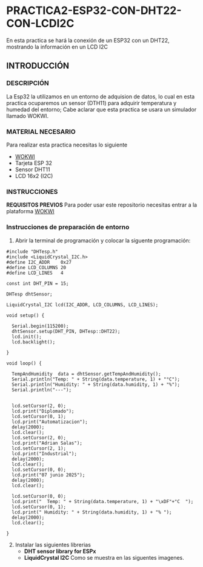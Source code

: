 # PRACTICA2-ESP32-CON-DHT22-CON-LCDI2C
En esta practica se hará la conexión de un ESP32 con un DHT22, mostrando la información en un LCD I2C

## INTRODUCCIÓN

### DESCRIPCIÓN
La Esp32 la utilizamos en un entorno de adquision de datos, lo cual en esta practica ocuparemos un sensor (DTH11) para adquirir temperatura y humedad del entorno; Cabe aclarar que esta practica se usara un simulador llamado WOKWI.

### MATERIAL NECESARIO

Para realizar esta practica necesitas lo siguiente
- [WOKWI](https://wokwi.com/)
- Tarjeta ESP 32
- Sensor DHT11
- LCD 16x2 (I2C)

### INSTRUCCIONES

**REQUISITOS PREVIOS**
Para poder usar este repositorio necesitas entrar a la plataforma [WOKWI](https://wokwi.com/)

### Instrucciones de preparación de entorno

1. Abrir la terminal de programación y colocar la siguente programación:
```
#include "DHTesp.h"
#include <LiquidCrystal_I2C.h>
#define I2C_ADDR    0x27
#define LCD_COLUMNS 20
#define LCD_LINES   4

const int DHT_PIN = 15;

DHTesp dhtSensor;

LiquidCrystal_I2C lcd(I2C_ADDR, LCD_COLUMNS, LCD_LINES);

void setup() {

  Serial.begin(115200);
  dhtSensor.setup(DHT_PIN, DHTesp::DHT22);
  lcd.init();
  lcd.backlight();

}

void loop() {

  TempAndHumidity  data = dhtSensor.getTempAndHumidity();
  Serial.println("Temp: " + String(data.temperature, 1) + "°C");
  Serial.println("Humidity: " + String(data.humidity, 1) + "%");
  Serial.println("---");


  lcd.setCursor(2, 0);
  lcd.print("Diplomado");
  lcd.setCursor(0, 1);
  lcd.print("Automatizacion");
  delay(2000);
  lcd.clear();
  lcd.setCursor(2, 0);
  lcd.print("Adrian Salas");
  lcd.setCursor(2, 1);
  lcd.print("Industrial");
  delay(2000);
  lcd.clear();
  lcd.setCursor(0, 0);
  lcd.print("07 junio 2025");
  delay(2000);
  lcd.clear();

  lcd.setCursor(0, 0);
  lcd.print("  Temp: " + String(data.temperature, 1) + "\xDF"+"C  ");
  lcd.setCursor(0, 1);
  lcd.print(" Humidity: " + String(data.humidity, 1) + "% ");
  delay(2000);
  lcd.clear();

}
```
2. Instalar las siguientes librerias
   - **DHT sensor library for ESPx**
   - **LiquidCrystal I2C**
   Como se muestra en las siguentes imagenes.


